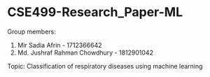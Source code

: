 # CSE499-Research_Paper-ML

Group members:
1. Mir Sadia Afrin - 1712366642
2. Md. Jushraf Rahman Chowdhury - 1812901042

Topic: Classification of respiratory diseases using machine learning
